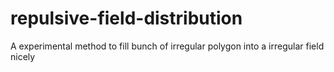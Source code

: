 # repulsive-field-distribution
A experimental method to fill bunch of irregular polygon into a irregular field nicely
